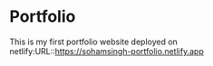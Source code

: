 # Portfolio
This is my first portfolio website deployed on netlify:URL::https://sohamsingh-portfolio.netlify.app

